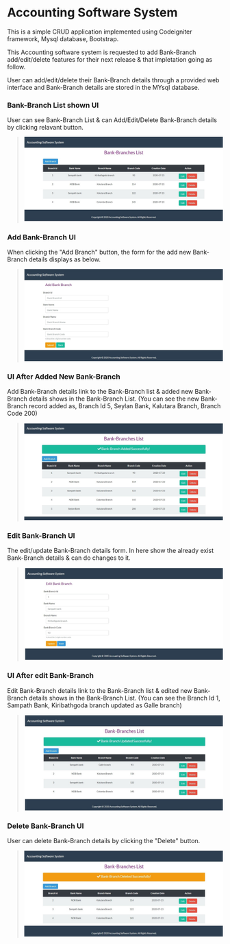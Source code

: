 # Accounting Software System
 
 This is a simple CRUD application implemented using Codeigniter framework, Mysql database, Bootstrap.
 
 This Accounting software system is requested to add Bank-Branch add/edit/delete features for their next release & that impletation going as follow.   
 
 User can add/edit/delete their Bank-Branch details through a provided web interface and Bank-Branch details are stored in the MYsql database.
 
 
 ### Bank-Branch List shown UI
 
 User can see Bank-Branch List & can Add/Edit/Delete Bank-Branch details by clicking relavant button.
 
 >![Alt text](images/Bank-Branch_List_UI.jpg)

 
 ### Add Bank-Branch UI
 
 When clicking the "Add Branch" button, the form for the add new Bank-Branch details displays as below.
 
 >![Alt text](images/Add_Branch_UI.jpg)
 
 
 ### UI After Added New Bank-Branch
 
 Add Bank-Branch details link to the Bank-Branch list & added new Bank-Branch details shows in the Bank-Branch List. (You can see the new Bank-Branch record added as, Branch Id 5, Seylan Bank, Kalutara Branch, Branch Code 200)
 
 >![Alt text](images/UI_After_Added_New_Branch.jpg)
 
 
 ### Edit Bank-Branch UI
 
 The edit/update Bank-Branch details form. In here show the already exist Bank-Branch details & can do changes to it.
 
 >![Alt text](images/Edit_Branch_UI.jpg)
 
 
 ### UI After edit Bank-Branch
 
 Edit Bank-Branch details link to the Bank-Branch list & edited new Bank-Branch details shows in the Bank-Branch List. (You can see the Branch Id 1, Sampath Bank, Kiribathgoda branch updated as Galle branch)
 
 >![Alt text](images/UI_After_Edit_Branch.jpg)
 
 
 ### Delete Bank-Branch UI
 
 User can delete Bank-Branch details by clicking the "Delete" button.

 >![Alt text](images/Delete_Branch_UI.jpg)